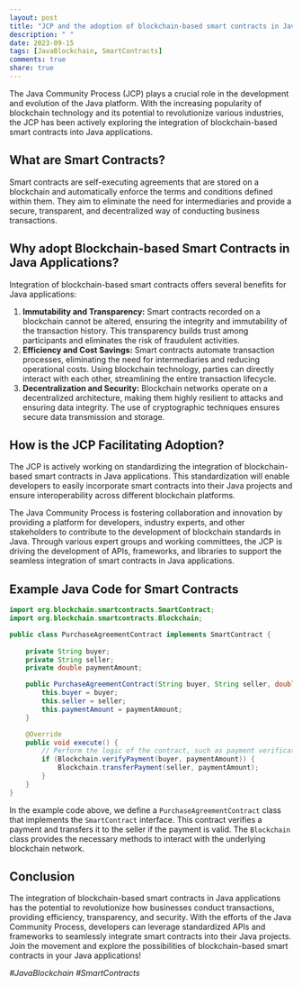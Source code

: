 ```yaml
---
layout: post
title: "JCP and the adoption of blockchain-based smart contracts in Java applications"
description: " "
date: 2023-09-15
tags: [JavaBlockchain, SmartContracts]
comments: true
share: true
---
```


The Java Community Process (JCP) plays a crucial role in the development and evolution of the Java platform. With the increasing popularity of blockchain technology and its potential to revolutionize various industries, the JCP has been actively exploring the integration of blockchain-based smart contracts into Java applications. 

## What are Smart Contracts?

Smart contracts are self-executing agreements that are stored on a blockchain and automatically enforce the terms and conditions defined within them. They aim to eliminate the need for intermediaries and provide a secure, transparent, and decentralized way of conducting business transactions.

## Why adopt Blockchain-based Smart Contracts in Java Applications?

Integration of blockchain-based smart contracts offers several benefits for Java applications:

1. **Immutability and Transparency:** Smart contracts recorded on a blockchain cannot be altered, ensuring the integrity and immutability of the transaction history. This transparency builds trust among participants and eliminates the risk of fraudulent activities.
2. **Efficiency and Cost Savings:** Smart contracts automate transaction processes, eliminating the need for intermediaries and reducing operational costs. Using blockchain technology, parties can directly interact with each other, streamlining the entire transaction lifecycle.
3. **Decentralization and Security:** Blockchain networks operate on a decentralized architecture, making them highly resilient to attacks and ensuring data integrity. The use of cryptographic techniques ensures secure data transmission and storage.

## How is the JCP Facilitating Adoption?

The JCP is actively working on standardizing the integration of blockchain-based smart contracts in Java applications. This standardization will enable developers to easily incorporate smart contracts into their Java projects and ensure interoperability across different blockchain platforms.

The Java Community Process is fostering collaboration and innovation by providing a platform for developers, industry experts, and other stakeholders to contribute to the development of blockchain standards in Java. Through various expert groups and working committees, the JCP is driving the development of APIs, frameworks, and libraries to support the seamless integration of smart contracts in Java applications.

## Example Java Code for Smart Contracts

```java
import org.blockchain.smartcontracts.SmartContract;
import org.blockchain.smartcontracts.Blockchain;

public class PurchaseAgreementContract implements SmartContract {
   
    private String buyer;
    private String seller;
    private double paymentAmount;

    public PurchaseAgreementContract(String buyer, String seller, double paymentAmount) {
        this.buyer = buyer;
        this.seller = seller;
        this.paymentAmount = paymentAmount;
    }

    @Override
    public void execute() {
        // Perform the logic of the contract, such as payment verification and goods delivery
        if (Blockchain.verifyPayment(buyer, paymentAmount)) {
            Blockchain.transferPayment(seller, paymentAmount);
        }
    }
}
```

In the example code above, we define a `PurchaseAgreementContract` class that implements the `SmartContract` interface. This contract verifies a payment and transfers it to the seller if the payment is valid. The `Blockchain` class provides the necessary methods to interact with the underlying blockchain network.

## Conclusion

The integration of blockchain-based smart contracts in Java applications has the potential to revolutionize how businesses conduct transactions, providing efficiency, transparency, and security. With the efforts of the Java Community Process, developers can leverage standardized APIs and frameworks to seamlessly integrate smart contracts into their Java projects. Join the movement and explore the possibilities of blockchain-based smart contracts in your Java applications!

*#JavaBlockchain #SmartContracts*